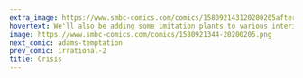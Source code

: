 ```yaml
---
extra_image: https://www.smbc-comics.com/comics/158092143120200205after.png
hovertext: We'll also be adding some imitation plants to various interior surfaces.
image: https://www.smbc-comics.com/comics/1580921344-20200205.png
next_comic: adams-temptation
prev_comic: irrational-2
title: Crisis
---
```


